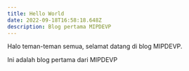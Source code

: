 ```yaml
---
title: Hello World
date: 2022-09-18T16:58:18.648Z
description: Blog pertama MIPDEVP
---
```

Halo teman-teman semua, selamat datang di blog MIPDEVP.

Ini adalah blog pertama dari MIPDEVP